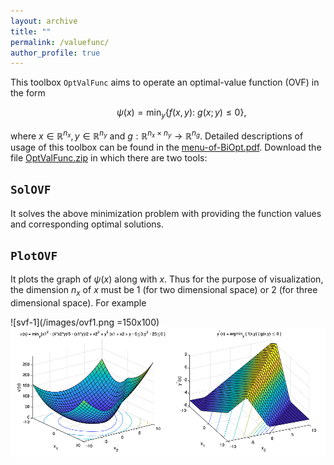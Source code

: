 ```yaml
---
layout: archive
title: ""   
permalink: /valuefunc/
author_profile: true
---
```


This toolbox $\texttt{OptValFunc}$ aims to operate an optimal-value function (OVF) in the form 

$$~~~~~~~~~~~ \psi(x) = \min_{y} \{f(x, y):~g(x; y)\leq 0\},\nonumber $$

where $x\in\mathbb{R}^{n_x},y\in\mathbb{R}^{n_y}$ and $g:\mathbb{R}^{n_x\times n_y}\rightarrow \mathbb{R}^{n_g}$. Detailed descriptions of usage of this toolbox can be found in  the [menu-of-BiOpt.pdf](\files\menu-of-BiOpt.pdf). Download the file [OptValFunc.zip](\files\OptValFunc.zip) in which there are two tools:

$\texttt{SolOVF}$
---
It solves the above minimization problem with providing the function values and corresponding optimal solutions.
 
$\texttt{PlotOVF}$
---
It plots the graph of $\psi(x)$ along with $x$. Thus for the purpose of visualization, the dimension $n_x$ of $x$ must be 1 (for two dimensional space) or 2 (for three dimensional space). For example


![svf-1](/images/ovf1.png =150x100)  
![svf-3](/images/ovf2.png)  


 
